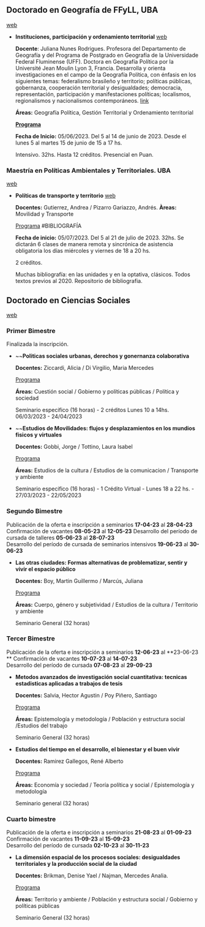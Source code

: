 ## Doctorado en Geografía de FFyLL, UBA

[web](http://posgrado.filo.uba.ar/seminarios-de-doctorado)

- **Instituciones, participación y ordenamiento territorial** [web](http://posgrado.filo.uba.ar/SemDoc2023-NunesRodrigues)

	**Docente**: Juliana Nunes Rodrigues. Profesora del Departamento de Geografía y del Programa de Postgrado en Geografía de la Universidade Federal Fluminense (UFF). Doctora en Geografía Política por la Université Jean Moulin Lyon 3, Francia.
	Desarrolla y orienta investigaciones en el campo de la Geografía Política, con énfasis en los siguientes temas: federalismo brasileño y territorio; políticas públicas, gobernanza, cooperación territorial y desigualdades; democracia, representación, participación y manifestaciones políticas; localismos, regionalismos y nacionalismos contemporáneos. [link](http://posgrado.filo.uba.ar/nunes-rodrigues-juliana)
	
	**Áreas:** Geografía Política, Gestión Territorial y Ordenamiento territorial
	
	[**Programa**](http://posgrado.filo.uba.ar/sites/posgrado.filo.uba.ar/files/Programa%20Seminario%20de%20Doctorado%20presencial%202023.%20NUNES.pdf) 
	
	**Fecha de Inicio:** 05/06/2023. Del 5 al 14 de junio de 2023. Desde el lunes 5 al martes 15 de junio de 15 a 17 hs.
	
	Intensivo. 32hs. Hasta 12 créditos. Presencial en Puan. 

### Maestría en Políticas Ambientales y Territoriales. UBA

[web](http://posgrado.filo.uba.ar/maestr%C3%ADa-en-pol%C3%ADticas-ambientales-y-territoriales)

- **Políticas de transporte y territorio** [web](http://posgrado.filo.uba.ar/pol%C3%ADticas-de-transporte-y-territorio-3)

	**Docentes:** Gutierrez, Andrea / Pizarro Gariazzo, Andrés.
	**Àreas:** Movilidad y Transporte
	
	[Programa](http://posgrado.filo.uba.ar/sites/posgrado.filo.uba.ar/files/Politicas%20de%20Transporte%20y%20Territorio%20-%202023.pdf) #BIBLIOGRAFÍA 
	
	**Fecha de inicio:** 05/07/2023. Del 5 al 21 de julio de 2023. 32hs. Se dictarán 6 clases de manera remota y sincrónica de asistencia obligatoria los días miércoles y viernes de 18 a 20 hs.
	
	2 créditos. 
	
	Muchas bibliografía: en las unidades y en la optativa, clásicos. Todos textos previos al 2020. 
	Repositorio de bibliografia.  

## Doctorado en Ciencias Sociales

[web](http://www.sociales.uba.ar/posgrados/doctorado/#Seminarios)

### Primer Bimestre
Finalizada la inscripción.

- ~~**Politicas sociales urbanas, derechos y gonernanza colaborativa**
	
	**Docentes:**  Ziccardi, Alicia / Di Virgilio, Maria Mercedes
	
	[Programa](https://drive.google.com/file/d/1RFNGUKBFLaP4mxIRv-KuUmbtS-ZEk3Xe/view)
	
	**Áreas:** Cuestión social / Gobierno y políticas públicas / Política y sociedad
	
	Seminario especifico (16 horas) - 2 créditos
	Lunes 10 a 14hs. 06/03/2023 - 24/04/2023
	

- ~~**Estudios de Movilidades: flujos y desplazamientos en los mundios fisicos y virtuales**
	
	**Docentes:**  Gobbi, Jorge / Tottino, Laura Isabel
	
	[Programa](https://drive.google.com/file/d/1FVPB97uyhWNLxsEMbhPsH4h2k8Uwp2jQ/view)
	
	**Áreas:** Estudios de la cultura / Estudios de la comunicacion / Transporte y ambiente
	
	Seminario especifico (16 horas) - 1 Crédito
	Virtual - Lunes 18 a 22 hs. - 27/03/2023 - 22/05/2023 

### Segundo Bimestre
Publicación de la oferta e inscripción a seminarios **17-04-23** al **28-04-23**  
Confirmación de vacantes **08-05-23** al **12-05-23** 
Desarrollo del período de cursada de talleres **05-06-23** al **28-07-23**  
Desarrollo del período de cursada de seminarios intensivos **19-06-23** al **30-06-23**

- **Las otras ciudades: Formas alternativas de problematizar, sentir y vivir el espacio público**
	
	**Docentes:** Boy, Martin Guillermo / Marcús, Juliana
	
	[Programa](https://drive.google.com/file/d/1kO9R0Nkh9fVYt0rXUs0uT76ZC2yLAMUO/view)
	
	**Áreas:** Cuerpo, género y subjetividad / Estudios de la cultura / Territorio y ambiente
	
	Seminario General (32 horas)


### Tercer Bimestre

Publicación de la oferta e inscripción a seminarios **12-06-23** al **23-06-23  **
Confirmación de vacantes **10-07-23** al **14-07-23**  
Desarrollo del período de cursada **07-08-23** al **29-09-23**

- **Metodos avanzados de investigación social cuantitativa: tecnicas estadisticas aplicadas a trabajos de tesis**
	
	**Docentes:**  Salvia, Hector Agustin / Poy Piñero, Santiago
	
	[Programa](https://drive.google.com/file/d/1J3-tnWZulMVe9UoMC40Ta07-pK3KdEwU/view)
	
	**Áreas:** Epistemología y metodología / Población y estructura social /Estudios del trabajo
	
	Seminario General (32 horas)

- **Estudios del tiempo en el desarrollo, el bienestar y el buen vivir**
	
	**Docentes:** Ramirez Gallegos, René Alberto
	
	[Programa](https://drive.google.com/file/d/1mbnHI3T2UmRSl1p6nbJE0H4V-9REGoJp/view)
	
	**Áreas:** Economía y sociedad / Teoría política y social / Epistemología y metodología
	
	Seminario general (32 horas)

### Cuarto bimestre
Publicación de la oferta e inscripción a seminarios **21-08-23** al **01-09-23**  
Confirmación de vacantes **11-09-23** al **15-09-23**  
Desarrollo del período de cursada **02-10-23** al **30-11-23**

- **La dimensión espacial de los procesos sociales: desigualdades territoriales y la producción social de la ciudad**
	
	**Docentes:** Brikman, Denise Yael / Najman, Mercedes Analia. 
	
	[Programa](https://drive.google.com/file/d/1RDABuKUPwyc17OBEg1a42Weifnb6AOuW/view)
	
	**Áreas:** Territorio y ambiente / Población y estructura social / Gobierno y políticas públicas
	
	Seminario General (32 horas) 
